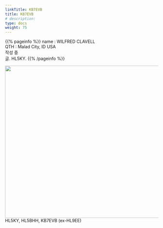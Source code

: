 ```yaml
---
linkTitle: KB7EVB
title: KB7EVB
# description: 
type: docs
weight: 75
---
```

{{% pageinfo %}}
name : WILFRED CLAVELL<br>
QTH : Malad City, ID USA<br>
작성 중<br>
글. HL5KY.
{{% /pageinfo %}}




<img src="/friendship/img/kb7evb_01.jpg" style="width:600px;height:500"><br>
HL5KY, HL5BHH, KB7EVB (ex-HL9EE)
<br><br>